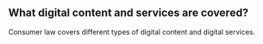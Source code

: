 ##  What digital content and services are covered?

Consumer law covers different types of digital content and digital services.
